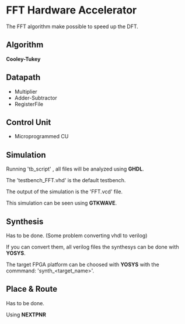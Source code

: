 # FFT Hardware Accelerator
The FFT algorithm make possible to speed up the DFT.

## Algorithm
<b>Cooley-Tukey</b>

## Datapath

- Multiplier
- Adder-Subtractor
- RegisterFile

## Control Unit

- Microprogrammed CU

## Simulation

Running 'tb\_script' , all files will be analyzed using <b>GHDL</b>.

The 'testbench_FFT.vhd' is the default testbench.

The output of the simulation is the 'FFT.vcd' file.

This simulation can be seen using <b>GTKWAVE</b>.

## Synthesis

Has to be done. (Some problem converting vhdl to verilog)

If you can convert them, all verilog files the synthesys can be done with <b>YOSYS</b>.

The target FPGA platform can be choosed with <b>YOSYS</b> with the commmand: 'synth\_<target_name>'.

## Place & Route 
Has to be done.

Using <b>NEXTPNR</b>
